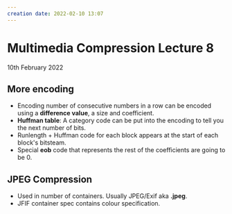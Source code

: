 ```yaml
---
creation date: 2022-02-10 13:07
---
```

#  Multimedia Compression Lecture 8
10th February 2022

## More encoding
- Encoding number of consecutive numbers in a row can be encoded using a **difference value**, a size and coefficient.
- **Huffman table**: A category code can be put into the encoding to tell you the next number of bits.
- Runlength + Huffman code for each block appears at the start of each block's bitsteam.
- Special **eob** code that represents the rest of the coefficients are going to be 0.

## JPEG Compression
- Used in number of containers. Usually JPEG/Exif aka **.jpeg**.
- JFIF container spec contains colour specification.